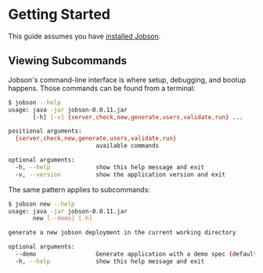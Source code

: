 

# <a name="getting-started"></a> Getting Started

This guide assumes you have
[installed Jobson](https://github.com/adamkewley/jobson).

## Viewing Subcommands

Jobson's command-line interface is where setup, debugging, and bootup
happens. Those commands can be found from a terminal:

```bash
$ jobson --help
usage: java -jar jobson-0.0.11.jar
       [-h] [-v] {server,check,new,generate,users,validate,run} ...

positional arguments:
  {server,check,new,generate,users,validate,run}
                         available commands

optional arguments:
  -h, --help             show this help message and exit
  -v, --version          show the application version and exit
```

The same pattern applies to subcommands:

```bash
$ jobson new --help
usage: java -jar jobson-0.0.11.jar
       new [--demo] [-h]

generate a new jobson deployment in the current working directory

optional arguments:
  --demo                 Generate application with a demo spec (default: false)
  -h, --help             show this help message and exit
```